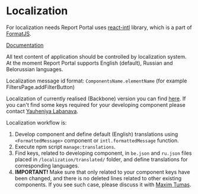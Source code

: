 # Localization

For localization needs Report Portal uses [react-intl](https://github.com/yahoo/react-intl) library, which is a part of [FormatJS](https://formatjs.io/).

[Documentation](https://github.com/yahoo/react-intl/wiki)

All text content of application should be controlled by localization system.
At the moment Report Portal supports English (default), Russian and Belorussian languages.

Localization message id format: `ComponentsName.elementName` (for example FiltersPage.addFilterButton)

Localization of currently realised (Backbone) version you can find [here](https://github.com/reportportal/service-ui/tree/localization_by/src/main/resources/public/js/src/localizations).
If you can't find some keys required for your developing component please contact [Yauheniya Labanava](https://telescope.epam.com/who/Yauheniya_Labanava).

Localization workflow is:

1. Develop component and define default (English) translations using `<FormattedMessage>` component or `intl.formattedMessage` function.
2. Execute npm script `manage:translations`.
3. Find keys, related to developing component, in `be.json` and `ru.json` files placed in `/localization/translated/` folder, and define translations for corresponding languages.
4. **IMPORTANT!** Make sure that only related to your component keys have been changed, and there is no deleted lines related to other existing components.
   If you see such case, please discuss it with [Maxim Tumas](https://telescope.epam.com/who/Maxim_Tumas).

